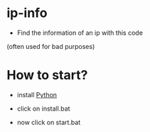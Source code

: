# ip-info

- Find the information of an ip with this code

(often used for bad purposes)

# How to start?

- install [Python](https://python,org/download)

- click on install.bat

- now click on start.bat



